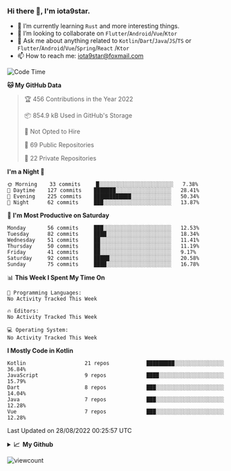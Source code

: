 ### Hi there 👋, I'm iota9star.

- 🌱 I’m currently learning `Rust` and more interesting things.
- 👯 I’m looking to collaborate on `Flutter`/`Android`/`Vue`/`Ktor`
- 💬 Ask me about anything related to `Kotlin`/`Dart`/`Java`/`JS`/`TS` or `Flutter`/`Android`/`Vue`/`Spring`/`React`
  /`Ktor`
- 📫 How to reach me: [iota9star@foxmail.com](iota9star@foxmail.com)



<!--START_SECTION:waka-->
![Code Time](http://img.shields.io/badge/Code%20Time-3%2C090%20hrs%2054%20mins-blue)

**🐱 My GitHub Data** 

> 🏆 456 Contributions in the Year 2022
 > 
> 📦 854.9 kB Used in GitHub's Storage 
 > 
> 🚫 Not Opted to Hire
 > 
> 📜 69 Public Repositories 
 > 
> 🔑 22 Private Repositories  
 > 
**I'm a Night 🦉** 

```text
🌞 Morning    33 commits     █░░░░░░░░░░░░░░░░░░░░░░░░   7.38% 
🌆 Daytime    127 commits    ███████░░░░░░░░░░░░░░░░░░   28.41% 
🌃 Evening    225 commits    ████████████░░░░░░░░░░░░░   50.34% 
🌙 Night      62 commits     ███░░░░░░░░░░░░░░░░░░░░░░   13.87%

```
📅 **I'm Most Productive on Saturday** 

```text
Monday       56 commits     ███░░░░░░░░░░░░░░░░░░░░░░   12.53% 
Tuesday      82 commits     ████░░░░░░░░░░░░░░░░░░░░░   18.34% 
Wednesday    51 commits     ██░░░░░░░░░░░░░░░░░░░░░░░   11.41% 
Thursday     50 commits     ██░░░░░░░░░░░░░░░░░░░░░░░   11.19% 
Friday       41 commits     ██░░░░░░░░░░░░░░░░░░░░░░░   9.17% 
Saturday     92 commits     █████░░░░░░░░░░░░░░░░░░░░   20.58% 
Sunday       75 commits     ████░░░░░░░░░░░░░░░░░░░░░   16.78%

```


📊 **This Week I Spent My Time On** 

```text
💬 Programming Languages: 
No Activity Tracked This Week

🔥 Editors: 
No Activity Tracked This Week

💻 Operating System: 
No Activity Tracked This Week

```

**I Mostly Code in Kotlin** 

```text
Kotlin                   21 repos            █████████░░░░░░░░░░░░░░░░   36.84% 
JavaScript               9 repos             ████░░░░░░░░░░░░░░░░░░░░░   15.79% 
Dart                     8 repos             ███░░░░░░░░░░░░░░░░░░░░░░   14.04% 
Java                     7 repos             ███░░░░░░░░░░░░░░░░░░░░░░   12.28% 
Vue                      7 repos             ███░░░░░░░░░░░░░░░░░░░░░░   12.28%

```



 Last Updated on 28/08/2022 00:25:57 UTC
<!--END_SECTION:waka-->

<details>
  <summary><b>📈&nbsp;&nbsp;My Github</b></summary>
  <br>
  <img src='https://github-profile-trophy.vercel.app/?username=iota9star'>
  <img src='https://bad-apple-github-readme.vercel.app/api?show_bg=1&username=iota9star&hide_title=true'>
  <img src='http://cr-skills-chart-widget.azurewebsites.net/api/api?username=iota9star'>
</details>


![viewcount](https://count.getloli.com/get/@iota9star?theme=rule34)
